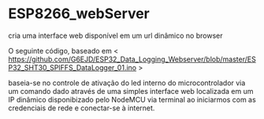 # ESP8266_webServer
cria uma interface web disponível em um url dinâmico no browser 

O seguinte código, baseado em 
< https://github.com/G6EJD/ESP32_Data_Logging_Webserver/blob/master/ESP32_SHT30_SPIFFS_DataLogger_01.ino > 

baseia-se no controle de ativação do led interno do microcontrolador via um comando dado através de uma simples interface web 
localizada em um IP dinâmico disponibizado pelo NodeMCU via terminal ao iniciarmos com as credenciais de rede e conectar-se à internet.
